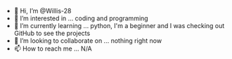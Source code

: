 - 👋 Hi, I’m @Willis-28
- 👀 I’m interested in ... coding and programming
- 🌱 I’m currently learning ... python, I'm a beginner and I was checking out GitHub to see the projects
- 💞️ I’m looking to collaborate on ... nothing right now
- 📫 How to reach me ... N/A

<!---
Willis-28/Willis-28 is a ✨ special ✨ repository because its `README.md` (this file) appears on your GitHub profile.
You can click the Preview link to take a look at your changes.
--->
